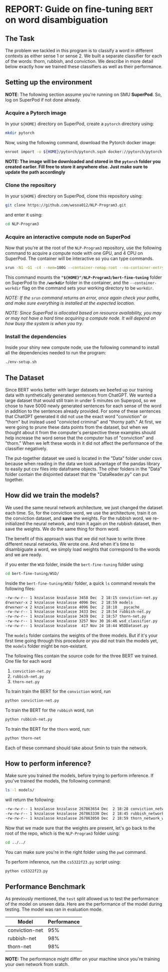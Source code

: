 # REPORT: Guide on fine-tuning `BERT` on word disambiguation

## The Task

The problem we tackled in this program is to classify a word in different contexts as either sense 1 or sense 2. We built a separate classifier for each of the words: thorn, rubbish, and conviction. We describe in more detail below exactly how we trained these classifiers as well as their performance.

## Setting up the environment

**NOTE**: The following section assume you're running on SMU **SuperPod**. So, log on SuperPod if not done already.

### Acquire a Pytorch image

In your `${HOME}` directory on SuperPod, create a `pytorch` directory using:

```sh
mkdir pytorch
```

Now, using the following command, download the Pytorch docker image:

```sh
enroot import -o ${HOME}/pytorch/pytorch.sqsh docker://pytorch/pytorch:latest
```

**NOTE: The image will be downloaded and stored in the `pytorch` folder you created earlier. Fill free to store it anywhere else. Just make sure to update the path accordingly**

### Clone the repository

In your `${HOME}` directory on SuperPod, clone this repository using:

```sh
git clone https://github.com/wesoa012/NLP-Program3.git
```

and enter it using:

```sh
cd NLP-Program3
```

### Acquire an interactive compute node on SuperPod

Now that you're at the root of the `NLP-Program3` repository, use the following command to acquire a compute node with one GPU, and 4 CPU on SuperPod. The container will be interactive so you can type commands.

```sh
srun -N1 -G1 -c4 --mem=100G --container-remap-root --no-container-entrypoint --container-image ${HOME}/pytorch/pytorch.sqsh --container-mounts="${HOME}"/NLP-Program3/bert_fine_tuning:/workdir --container-workdir /workdir --pty bash -i
```

This command mounts the **`"${HOME}"/NLP-Program3/bert-fine-tuning`** folder on SuperPod to the **`/workdir`** folder in the container, and the `--container-workdir` flag on the command sets your working directory to be `workdir`.

*NOTE: If the `srun` command returns an error, once again check your paths, and make sure everything is installed at the expected location.*

*NOTE: Since SuperPod is allocated based on resource availability, you may or may not have a hard time acquiring a compute node. It will depend on how busy the system is when you try.*

### Install the dependencies

Inside your shiny new compute node, use the following command to install all the dependencies needed to run the program:

```sh
./env-setup.sh
```

## The Dataset

Since BERT works better with larger datasets we beefed up our training data with synthetically generated sentences from ChatGPT. We wanted a large dataset that would still train in under 5 minutes on Superpod, so we chose to have 5000 newly generated sentences for each sense of the word in addition to the sentences already provided. For some of these sentences that ChatGPT generated it did not use the exact word "conviction" or "thorn" but instead used "convicted criminal" and "thorny path." At first, we were going to prune these data points from the dataset, but when we thought about it from the computer's perspective these examples should help increase the word sense that the computer has of "conviction" and "thorn." When we left these words in it did not affect the performance of the classifier negatively.

The put-together dataset we used is located in the "Data" folder under csvs because when reading in the data we took advantage of the pandas library to easily put csv files into dataframe objects. The other folders in the "Data" folder contain the disjointed dataset that the "DataReader.py" can put together.

## How did we train the models?

We used the same neural network architecture, we just changed the dataset each time. So, for the conviction word, we use the architecture, train it on the conviction dataset, and **save** the weights. For the rubbish word, we re-initialized the neural network, and train it again on the rubbish dataset, then save the weights. We do the same thing for thorn word.

The benefit of this approach was that we did not have to write three different neural networks. We wrote one. And when it's time to disambiguate a word, we simply load weights that correspond to the words and we are ready.

if you enter the `WSD` folder, inside the `bert-fine-tuning` folder using:

```sh
cd bert-fine-tuning/WSD/
```

Inside the `bert-fine-tuning/WSD/` folder, a quick `ls` command reveals the following files:

```txt
-rw-rw-r-- 1 knzalasse knzalasse 3458 Dec  2 18:15 conviction-net.py
drwxrwxr-x 2 knzalasse knzalasse 4096 Dec  2 18:59 models
drwxrwxr-x 2 knzalasse knzalasse 4096 Dec  2 18:10 __pycache__
-rw-rw-r-- 1 knzalasse knzalasse 3433 Dec  2 18:54 rubbish-net.py
-rw-rw-r-- 1 knzalasse knzalasse 3439 Dec  2 18:57 thorn-net.py
-rw-rw-r-- 1 knzalasse knzalasse 3257 Nov 30 16:46 wsd_classifier.py
-rw-rw-r-- 1 knzalasse knzalasse  417 Nov 24 18:44 WSDDataset.py
```

The `models` folder contains the weights of the three models. But if it's your first time going through this procedure or you did not train the models yet, the `models` folder might be non-existant.

The following files contain the source code for the three BERT we trained. One file for each word

1. `conviction-net.py`
2. `rubbish-net.py`
2. `thorn-net.py`

To train train the BERT for the `conviction` word, run

```sh
python conviction-net.py
```

To train the BERT for the `rubbish` word, run

```sh
python rubbish-net.py
```

To train the BERT for the `thorn` word, run:

```sh
python thorn-net
```

Each of these command should take about 5min to train the network.

## How to perform inference?

Make sure you trained the models, before trying to perform inference. If you've trained the models, the following command:

```sh
ls -l models/
```

will return the following:

```txt
-rw-rw-r-- 1 knzalasse knzalasse 267863654 Dec  2 18:28 conviction_network_weights.pth
-rw-rw-r-- 1 knzalasse knzalasse 267863330 Dec  2 18:45 rubbish_network_weights.pth
-rw-rw-r-- 1 knzalasse knzalasse 267863050 Dec  2 18:59 thorn_network_weights.pth
```

Now that we made sure that the weights are present, let's go back to the root of the repo, which is the `NLP-Program3` folder using:

```sh
cd ../../
```
You can make sure you're in the right folder using the `pwd` command.

To perform inference, run the `cs5322f23.py` script using:

```sh
python cs5322f23.py
```

## Performance Benchmark

As previously mentioned, the `test` split allowed us to test the performance of the model on unseen data. Here are the performance of the model during testing. The model was ran in evaluation mode.

| Model          | Performance |
|----------------|-------------|
| conviction-net | 95%         |
| rubbish-net    | 98%         |
| thorn-net      | 98%         |

**NOTE:** The performance might differ on your machine since you're training your own network from sratch.
